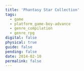 ```yaml
---
title: 'Phantasy Star Collection'
tags:
  - game
  - platform_game-boy-advance
  - genre_compilation
  - genre_rpg
digital: false
physical: true
guide: false
pending: false
date: 2014-02-10
permalink: false
---
```

